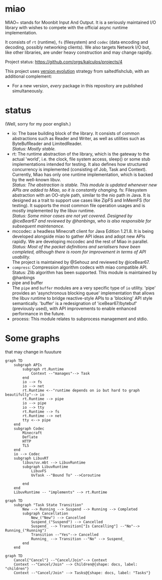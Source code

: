 # miao

MIAO~ stands for Moonbit Input And Output. It is a seriously maintained I/O library with wishes to compete with the official async runtime implementation.

It consists of `rt` (runtime), `fs` (filesystem) and `codec` (data encoding and decoding, possibly networking clients). We also targets Network I/O but, like other libraries, are under heavy construction and may change rapidly.

Project status: https://github.com/orgs/kalculos/projects/4

This project uses [version evolution](https://github.com/saltedfishclub/documents/blob/main/Evolution_EN.md) strategy from saltedfishclub, with an additional complement:
 - For a new version, _every_ package in this repository are published simultaneously.

# status

(Well, sorry for my poor english.)


 - io: The base building block of the library. It consists of common abstractions such as Reader and Writer, as well as utilities such as ByteBufReader and LimitedReader.  
    _Status: Mostly stable._
 - rt: The runtime abstraction of the library, which is the gateway to the actual 'world', i.e. the clock, file system access, sleep() or some stub implementations intended for testing.
    It also defines how structured concurrency is implemented (consisting of Job, Task and Context). Currently, Miao has only one runtime implementation, which is backed by the well-known libuv.  
   _Status: The abstraction is stable. This module is updated whenever new APIs are added to Miao, so it is constantly changing._
 fs: Filesystem abstraction with an OO-style path, similar to the nio path in Java. It is designed as a trait to support use cases like ZipFS and InMemFS (for testing).
    It supports the most common file operation usages and is mostly implemented by the libuv runtime.  
   _Status: Some minor cases are not yet covered. Designed by @iceBear67 and reviewed by @hanbings, who is also responsible for subsequent maintenance._
 - mccodec: a headless Minecraft client for Java Edition 1.21.8. It is being developed alongside miao to gather API ideas and adopt new APIs rapidly. We are developing mccodec and the rest of Miao in parallel.  
   _Status: Most of the packet definitions and serialisers have been completed, although there is room for improvement in terms of API usability._  
   The project is maintained by @Sehouz and reviewed by @iceBear67.
 - `compress`: Compression algorithm codecs with miao compatible API.
   Status: Zlib algorithm has been supported. This module is maintained by @hanbings
 - pipe and buffer  
    The `pipe` and `buffer` modules are a very specific type of `io` utility. 'pipe' provides an 'asynchronous blocking queue' implementation that allows the libuv runtime to bridge reactive-style APIs to a 'blocking' API style semantically. 'buffer' is a redesignation of 'iceBear67/bytebuf' (previously used), with API improvements to enable enhanced performance in the future.  
 - process: This module relates to subprocess management and stdio.    

# Some graphs
that may change in fuuuture


```mermaid
graph TD
    subgraph APIs
        subgraph rt.Runtime
            Context --"manages"--> Task
        end
        io --> fs
        io --> net
        rt.Runtime <--"runtime depends on io but hard to graph beautifully"--> io
        rt.Runtime --> pipe
        io --> pipe
        io --> tty
        rt.Runtime --> fs
        rt.Runtime --> net
        tty <--> pipe
    end
    subgraph Codec
        Minecraft
        Deflate
        HTTP
        TLS
    end
    io --> Codec
    subgraph LibuvRT 
        libuv/uv.mbt --> LibuvRuntime
        subgraph LibuvRuntime
            LibuvFS
            UvTask --"Bound To" -->Coroutine
            
        end
    end
    LibuvRuntime -- "implements" --> rt.Runtime
``` 

```mermaid
graph TD
    subgraph "Task State Transition"
        New --> Running --> Suspend --> Running --> Completed
        subgraph Cancellation 
            New_("New") --> Cancelled
            Suspend_("Suspend") --> Cancelled
            Suspend_ --> Transition["Is Cancelling"] --"No"--> Running_("Running")
            Transition --"Yes"--> Cancelled
            Running_ --> Transition --"No" --> Suspend_
        end
    end
```

```mermaid
graph TD
    Cancel{"Cancel"} --"Cancel/Join"--> Context
    Context --"Cancel/Join" --> Children@{shape: docs, label: "children"}
    Context --"Cancel/Join" --> Tasks@{shape: docs, label: "Tasks"}
```
